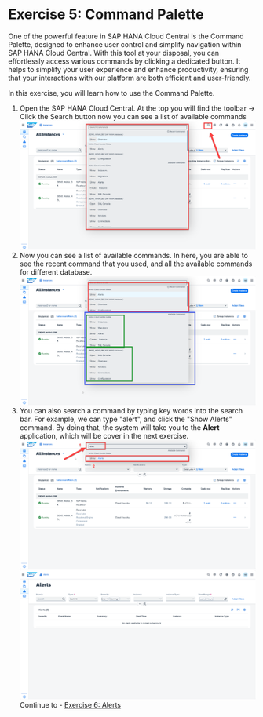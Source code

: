 # Exercise 5: Command Palette

One of the powerful feature in SAP HANA Cloud Central is the Command Palette, designed to enhance user control and simplify navigation within SAP HANA Cloud Central. With this tool at your disposal, you can effortlessly access various commands by clicking a dedicated button. It helps to simplify your user experience and enhance productivity, ensuring that your interactions with our platform are both efficient and user-friendly. 

In this exercise, you will learn how to use the Command Palette.

1. Open the SAP HANA Cloud Central. At the top you will find the toolbar -> Click the Search button  now you can see a list of available commands
    <kbd>
    ![](./images/1.png)
    </kbd>
2. Now you can see a list of available commands. In here, you are able to see the recent command that you used, and all the available commands for different database.
   <kbd>
    ![](./images/4.png)
    </kbd>
3. You can also search a command by typing key words into the search bar. For example, we can type "alert", and click the "Show Alerts" command. By doing that, the system will take you to the **Alert** application, which will be cover in the next exercise.
   <kbd>
    ![](./images/2.png)
    </kbd>
    <kbd>
    ![](./images/3.png)
    </kbd>
Continue to - [Exercise 6: Alerts](../ex6-Alerts/README.md)
